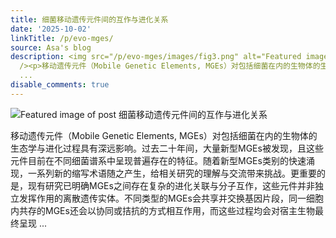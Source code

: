 ```yaml
---
title: 细菌移动遗传元件间的互作与进化关系
date: '2025-10-02'
linkTitle: /p/evo-mges/
source: Asa's blog
description: <img src="/p/evo-mges/images/fig3.png" alt="Featured image of post 细菌移动遗传元件间的互作与进化关系"
  /><p>移动遗传元件（Mobile Genetic Elements, MGEs）对包括细菌在内的生物体的生态学与进化过程具有深远影响。过去二十年间，大量新型MGEs被发现，且这些元件目前在不同细菌谱系中呈现普遍存在的特征。随着新型MGEs类别的快速涌现，一系列新的缩写术语随之产生，给相关研究的理解与交流带来挑战。更重要的是，现有研究已明确MGEs之间存在复杂的进化关联与分子互作，这些元件并非独立发挥作用的离散遗传实体。不同类型的MGEs会共享并交换基因片段，同一细胞内共存的MGEs还会以协同或拮抗的方式相互作用，而这些过程均会对宿主生物最终呈现
  ...
disable_comments: true
---
```

<img src="/p/evo-mges/images/fig3.png" alt="Featured image of post 细菌移动遗传元件间的互作与进化关系" /><p>移动遗传元件（Mobile Genetic Elements, MGEs）对包括细菌在内的生物体的生态学与进化过程具有深远影响。过去二十年间，大量新型MGEs被发现，且这些元件目前在不同细菌谱系中呈现普遍存在的特征。随着新型MGEs类别的快速涌现，一系列新的缩写术语随之产生，给相关研究的理解与交流带来挑战。更重要的是，现有研究已明确MGEs之间存在复杂的进化关联与分子互作，这些元件并非独立发挥作用的离散遗传实体。不同类型的MGEs会共享并交换基因片段，同一细胞内共存的MGEs还会以协同或拮抗的方式相互作用，而这些过程均会对宿主生物最终呈现 ...